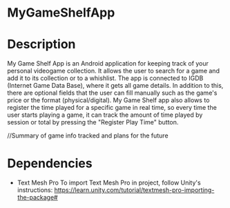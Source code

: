 # MyGameShelfApp

# Description
My Game Shelf App is an Android application for keeping track of your personal videogame collection. It allows the user to search for a game and add it to its collection or to a whishlist. The app is connected to IGDB (Internet Game Data Base), where it gets all game details. In addition to this, there are optional fields that the user can fill manually such as the game's price or the format (physical/digital). My Game Shelf app also allows to register the time played for a specific game in real time, so every time the user starts playing a game, it can track the amount of time played by session or total by pressing the "Register Play Time" button.

//Summary of game info tracked and plans for the future

# Dependencies

* Text Mesh Pro
To import Text Mesh Pro in project, follow Unity's instructions:
https://learn.unity.com/tutorial/textmesh-pro-importing-the-package#
